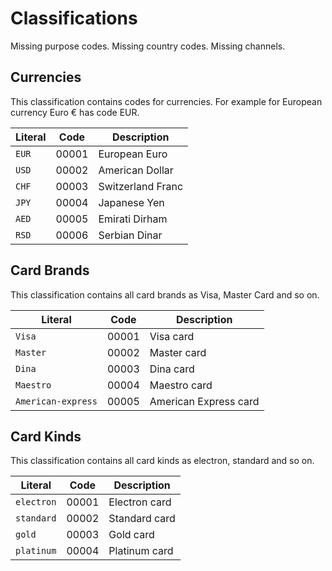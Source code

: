 Classifications
===============

Missing purpose codes.
Missing country codes.
Missing channels.

Currencies
-------------- 
This classification contains codes for currencies. For example for European currency Euro € has code EUR. 

Literal 	               | Code  | Description
---------------------------|-------|------------------------
`EUR`	    			   | 00001 | European Euro
`USD`				       | 00002 | American Dollar
`CHF`	                   | 00003 | Switzerland Franc
`JPY`		               | 00004 | Japanese Yen
`AED`		               | 00005 | Emirati Dirham
`RSD`					   | 00006 | Serbian Dinar


Card Brands
--------------
This classification contains all card brands as Visa, Master Card and so on.

Literal 	               | Code  | Description
---------------------------|-------|------------------------
`Visa`	    			   | 00001 | Visa card
`Master`			       | 00002 | Master card
`Dina`	                   | 00003 | Dina card
`Maestro`	               | 00004 | Maestro card
`American-express`         | 00005 | American Express card


Card Kinds
--------------
This classification contains all card kinds as electron, standard and so on.

Literal 	               | Code  | Description
---------------------------|-------|------------------------
`electron`	    		   | 00001 | Electron card
`standard`			       | 00002 | Standard card
`gold`	                   | 00003 | Gold card
`platinum`	               | 00004 | Platinum card
